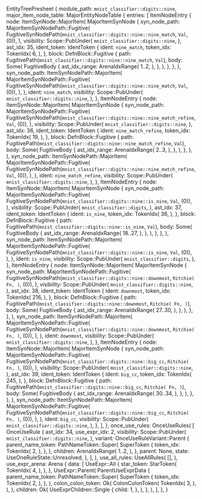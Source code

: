 EntityTreePresheet {
    module_path: `mnist_classifier::digits::nine`,
    major_item_node_table: MajorEntityNodeTable {
        entries: [
            ItemNodeEntry {
                node: ItemSynNode::MajorItem(
                    MajorItemSynNode {
                        syn_node_path: MajorItemSynNodePath::Fugitive(
                            FugitiveSynNodePath(`mnist_classifier::digits::nine::nine_match`, `Val`, (0)),
                        ),
                        visibility: Scope::PubUnder(
                            `mnist_classifier::digits::nine`,
                        ),
                        ast_idx: 35,
                        ident_token: IdentToken {
                            ident: `nine_match`,
                            token_idx: TokenIdx(
                                6,
                            ),
                        },
                        block: DefnBlock::Fugitive {
                            path: FugitivePath(`mnist_classifier::digits::nine::nine_match`, `Val`),
                            body: Some(
                                FugitiveBody {
                                    ast_idx_range: ArenaIdxRange(
                                        1..2,
                                    ),
                                },
                            ),
                        },
                    },
                ),
                syn_node_path: ItemSynNodePath::MajorItem(
                    MajorItemSynNodePath::Fugitive(
                        FugitiveSynNodePath(`mnist_classifier::digits::nine::nine_match`, `Val`, (0)),
                    ),
                ),
                ident: `nine_match`,
                visibility: Scope::PubUnder(
                    `mnist_classifier::digits::nine`,
                ),
            },
            ItemNodeEntry {
                node: ItemSynNode::MajorItem(
                    MajorItemSynNode {
                        syn_node_path: MajorItemSynNodePath::Fugitive(
                            FugitiveSynNodePath(`mnist_classifier::digits::nine::nine_match_refine`, `Val`, (0)),
                        ),
                        visibility: Scope::PubUnder(
                            `mnist_classifier::digits::nine`,
                        ),
                        ast_idx: 36,
                        ident_token: IdentToken {
                            ident: `nine_match_refine`,
                            token_idx: TokenIdx(
                                19,
                            ),
                        },
                        block: DefnBlock::Fugitive {
                            path: FugitivePath(`mnist_classifier::digits::nine::nine_match_refine`, `Val`),
                            body: Some(
                                FugitiveBody {
                                    ast_idx_range: ArenaIdxRange(
                                        2..3,
                                    ),
                                },
                            ),
                        },
                    },
                ),
                syn_node_path: ItemSynNodePath::MajorItem(
                    MajorItemSynNodePath::Fugitive(
                        FugitiveSynNodePath(`mnist_classifier::digits::nine::nine_match_refine`, `Val`, (0)),
                    ),
                ),
                ident: `nine_match_refine`,
                visibility: Scope::PubUnder(
                    `mnist_classifier::digits::nine`,
                ),
            },
            ItemNodeEntry {
                node: ItemSynNode::MajorItem(
                    MajorItemSynNode {
                        syn_node_path: MajorItemSynNodePath::Fugitive(
                            FugitiveSynNodePath(`mnist_classifier::digits::nine::is_nine`, `Val`, (0)),
                        ),
                        visibility: Scope::PubUnder(
                            `mnist_classifier::digits`,
                        ),
                        ast_idx: 37,
                        ident_token: IdentToken {
                            ident: `is_nine`,
                            token_idx: TokenIdx(
                                36,
                            ),
                        },
                        block: DefnBlock::Fugitive {
                            path: FugitivePath(`mnist_classifier::digits::nine::is_nine`, `Val`),
                            body: Some(
                                FugitiveBody {
                                    ast_idx_range: ArenaIdxRange(
                                        18..27,
                                    ),
                                },
                            ),
                        },
                    },
                ),
                syn_node_path: ItemSynNodePath::MajorItem(
                    MajorItemSynNodePath::Fugitive(
                        FugitiveSynNodePath(`mnist_classifier::digits::nine::is_nine`, `Val`, (0)),
                    ),
                ),
                ident: `is_nine`,
                visibility: Scope::PubUnder(
                    `mnist_classifier::digits`,
                ),
            },
            ItemNodeEntry {
                node: ItemSynNode::MajorItem(
                    MajorItemSynNode {
                        syn_node_path: MajorItemSynNodePath::Fugitive(
                            FugitiveSynNodePath(`mnist_classifier::digits::nine::downmost`, `Ritchie(
                                Fn,
                            )`, (0)),
                        ),
                        visibility: Scope::PubUnder(
                            `mnist_classifier::digits::nine`,
                        ),
                        ast_idx: 38,
                        ident_token: IdentToken {
                            ident: `downmost`,
                            token_idx: TokenIdx(
                                216,
                            ),
                        },
                        block: DefnBlock::Fugitive {
                            path: FugitivePath(`mnist_classifier::digits::nine::downmost`, `Ritchie(
                                Fn,
                            )`),
                            body: Some(
                                FugitiveBody {
                                    ast_idx_range: ArenaIdxRange(
                                        27..30,
                                    ),
                                },
                            ),
                        },
                    },
                ),
                syn_node_path: ItemSynNodePath::MajorItem(
                    MajorItemSynNodePath::Fugitive(
                        FugitiveSynNodePath(`mnist_classifier::digits::nine::downmost`, `Ritchie(
                            Fn,
                        )`, (0)),
                    ),
                ),
                ident: `downmost`,
                visibility: Scope::PubUnder(
                    `mnist_classifier::digits::nine`,
                ),
            },
            ItemNodeEntry {
                node: ItemSynNode::MajorItem(
                    MajorItemSynNode {
                        syn_node_path: MajorItemSynNodePath::Fugitive(
                            FugitiveSynNodePath(`mnist_classifier::digits::nine::big_cc`, `Ritchie(
                                Fn,
                            )`, (0)),
                        ),
                        visibility: Scope::PubUnder(
                            `mnist_classifier::digits::nine`,
                        ),
                        ast_idx: 39,
                        ident_token: IdentToken {
                            ident: `big_cc`,
                            token_idx: TokenIdx(
                                245,
                            ),
                        },
                        block: DefnBlock::Fugitive {
                            path: FugitivePath(`mnist_classifier::digits::nine::big_cc`, `Ritchie(
                                Fn,
                            )`),
                            body: Some(
                                FugitiveBody {
                                    ast_idx_range: ArenaIdxRange(
                                        30..34,
                                    ),
                                },
                            ),
                        },
                    },
                ),
                syn_node_path: ItemSynNodePath::MajorItem(
                    MajorItemSynNodePath::Fugitive(
                        FugitiveSynNodePath(`mnist_classifier::digits::nine::big_cc`, `Ritchie(
                            Fn,
                        )`, (0)),
                    ),
                ),
                ident: `big_cc`,
                visibility: Scope::PubUnder(
                    `mnist_classifier::digits::nine`,
                ),
            },
        ],
    },
    once_use_rules: OnceUseRules(
        [
            OnceUseRule {
                ast_idx: 34,
                use_expr_idx: 2,
                visibility: Scope::PubUnder(
                    `mnist_classifier::digits::nine`,
                ),
                variant: OnceUseRuleVariant::Parent {
                    parent_name_token: PathNameToken::Super(
                        SuperToken {
                            token_idx: TokenIdx(
                                2,
                            ),
                        },
                    ),
                    children: ArenaIdxRange(
                        1..2,
                    ),
                },
                parent: None,
                state: UseOneRuleState::Unresolved,
            },
        ],
    ),
    use_all_rules: UseAllRules(
        [],
    ),
    use_expr_arena: Arena {
        data: [
            UseExpr::All {
                star_token: StarToken(
                    TokenIdx(
                        4,
                    ),
                ),
            },
            UseExpr::Parent(
                ParentUseExprData {
                    parent_name_token: PathNameToken::Super(
                        SuperToken {
                            token_idx: TokenIdx(
                                2,
                            ),
                        },
                    ),
                    colon_colon_token: Ok(
                        ColonColonToken(
                            TokenIdx(
                                3,
                            ),
                        ),
                    ),
                    children: Ok(
                        UseExprChildren::Single {
                            child: 1,
                        },
                    ),
                },
            ),
        ],
    },
}